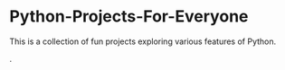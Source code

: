 # Python-Projects-For-Everyone
This is a collection of fun projects exploring various features of Python.

.
